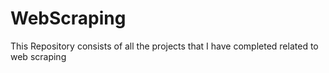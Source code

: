 # WebScraping
This Repository consists of all the projects that I have completed related to web scraping 
